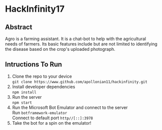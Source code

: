 # HackInfinity17
## Abstract
Agro is a farming assistant. It is a chat-bot to help with the agricultural needs of farmers. Its basic features include but are not limited to 
identifying the disease based on the crop's uploaded photograph.

## Intructions To Run
1. Clone the repo to your device  
    `git clone https://www.github.com/apollonian11/hackinfinity.git`
2. Install developer dependencies  
    `npm install`
3. Run the server  
    `npm start`
4. Run the Microsoft Bot Emulator and connect to the server  
    Run `botframework-emulator`  
    Connect to default port `http//[::]:3978`  
5. Take the bot for a spin on the emulator!